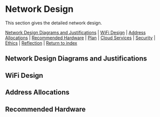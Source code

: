 # Network Design
This section gives the detailed network design.

[Network Design Diagrams and Justifications](#network-design-diagrams-and-justifications) | [WiFi Design](#wifi-design) | [Address Allocations](#address-allocations) | [Recommended Hardware](#recommended-hardware) | [Plan](./plan.md) | [Cloud Services](./cloud.md) | [Security](./security.md) | [Ethics](./ethics.md) | [Reflection](./reflection.md) | [Return to index](./README.md)

## Network Design Diagrams and Justifications

## WiFi Design

## Address Allocations

## Recommended Hardware
